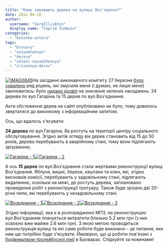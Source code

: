 ```yaml
---
title: "Кому заважають дерева на вулиці Воз'єдання?"
date: 2012-04-18
author: 
  username: "SergIlliukhin"
  display_name: "Сергій Іллюхін"
categories: 
  - "kolonka-avtora"
tags: 
  - "brovary"
  - "vozyednannya"
  - "dereva"
  - "zeleni-nasadzhennya"
  - "zrizannya-derev"
---
```


[![](https://mpz.brovary.org/wp-content/uploads/2012/04/IMAG0845.jpg "IMAG0845")](https://mpz.brovary.org/wp-content/uploads/2012/04/IMAG0845.jpg)На засіданні виконавчого комітету 27 березня [було ухвалено](https://mpz.brovary.org/za-shho-obrazili-admirala-pozachergove-zasidannya-miskvikonkomu/ "За що образили Адмірала? Позачергове засідання міськвиконкому") ряд рішень, які змусили мене (і думаю, не лише мене) хвилюватись: було [надано дозвіл](http://docs.pravo-znaty.org.ua/p1076/27.03.2012/145 "Дозвіл на знесення зелених насаджень") на знесення зелених насаджень: 24 дерева по вул.Гагаріна та 15 дерев по вул.Воз'єднання.

Акти обстеження дерев на сайті опубліковано не було, тому довелось звертатися до виконкому з інформаційним запитом.

Ось, що вдалось з'ясувати:

**24 дерева** по вул.Гагаріна, 8а ростуть на території центру соціального обслуговування. Згідно актів огляду вік дерев становить від 15 до 50 років, дерева перебувають в аварійному стані, тому вони підлягають зрізуванню; <!--more-->

[![](https://mpz.brovary.org/wp-content/uploads/2012/04/IMAG0888.jpg "Гагаріна - 1")](https://mpz.brovary.org/wp-content/uploads/2012/04/IMAG0888.jpg)[![](https://mpz.brovary.org/wp-content/uploads/2012/04/IMAG0889.jpg "Гагаріна - 2")](https://mpz.brovary.org/wp-content/uploads/2012/04/IMAG0889.jpg)

А ось **15 дерев** по вул.Воз'єднання стали жертвами реконструкції вулиці Воз'єднання. Яблуня, вишні, берези, каштани та клен, які, згідно висновків комісії, перебувають у задовільному стані, підлягають видаленню, оскільки на межі, де ростуть дерева, заплановано проведення робіт з реконструкції тротуару. Також буде зрізано дві 20-річні липи, які перебувають у незадовільному стані.

[![](https://mpz.brovary.org/wp-content/uploads/2012/04/IMAG0885.jpg "Возєднання - 1")](https://mpz.brovary.org/wp-content/uploads/2012/04/IMAG0885.jpg)[![](https://mpz.brovary.org/wp-content/uploads/2012/04/IMAG0886.jpg "Возєднання - 2")](https://mpz.brovary.org/wp-content/uploads/2012/04/IMAG0886.jpg)[![](https://mpz.brovary.org/wp-content/uploads/2012/04/IMAG0887.jpg "Возєднання - 3")](https://mpz.brovary.org/wp-content/uploads/2012/04/IMAG0887.jpg)

Згідно інформації, яка є в розпорядженні МПЗ, на реконструкцію вул.Воз'єднання планується витратити близько 5.2 млн грн (з них освоєно вже майже 2.6 млн грн). З якою метою проводиться реконструкція вулиці та які саме роботи буде виконано - це питання, яке нам ще потрібно буде з'ясувати. Ймовірно, що ці роботи пов'язані з [будівництвом тролейбусної лінії](https://mpz.brovary.org/vibori-chas-zgadati-pro-troleybus/ "Вибори. Час згадати про тролейбус") в Броварах. Слідкуйте за новинами!

